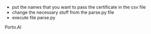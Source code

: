 
- put the names that you want to pass the certificate in the csv file
- change the necessary stuff from the parse.py file
- execute file parse.py

Porto.AI